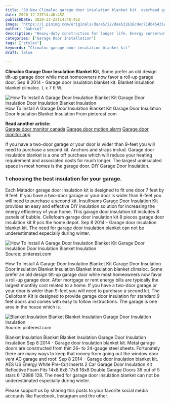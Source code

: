 ```yaml
---
title: "39 New Climaloc garage door insulation blanket kit  overhead garage door"
date: 2020-12-23T14:48:45Z
publishDate: 2020-12-23T14:48:45Z
image: "https://i.pinimg.com/originals/da/e5/22/dae522616c9ec71d645431c41f28f001.jpg"
author: "Gabriel"
description: "Heavy-duty construction for longer life. Energy conservation and savings on electricity. Climaloc garage door insulation blanket kit"
categories: ["Garage Door Installation"]
tags: ["styles"]
keywords: "Climaloc garage door insulation blanket kit"
draft: false

---
```

<!-- Head tag Code -->
**Climaloc Garage Door Insulation Blanket Kit**, Some prefer an old design tilt-up garage door while most homeowners now favor a roll-up garage door. Sep 8 2014 - Garage door insulation blanket kit. Blanket insulation blanket climaloc. L x 7 ft W.

![How To Install A Garage Door Insulation Blanket Kit Garage Door Insulation Door Insulation Blanket Insulation](https://i.pinimg.com/originals/5a/1f/8c/5a1f8c9dfdbc7cf0c67175a88de85652.jpg "How To Install A Garage Door Insulation Blanket Kit Garage Door Insulation Door Insulation Blanket Insulation")
How To Install A Garage Door Insulation Blanket Kit Garage Door Insulation Door Insulation Blanket Insulation From pinterest.com

**Read another article:**  
[Garage door monitor canada](/garage-door-monitor-canada/)
[Garage door motion alarm](/garage-door-motion-alarm/)
[Garage door monitor app](/garage-door-monitor-app/)


If you have a two-door garage or your door is wider than 9-feet you will need to purchase a second kit. Anchors and straps includ. Garage door insulation blanket is a one off purchase which will reduce your heating requirement and associated costs for much longer. The largest uninsulated space in most homes is the garage door. DIY Garage Door Insulation.

### 1 choosing the best insulation for your garage.

Each Matador garage door insulation kit is designed to fit one door 7 feet by 9 feet. If you have a two-door garage or your door is wider than 9-feet you will need to purchase a second kit. Insulfoams Garage Door Insulation Kit provides an easy and effective DIY insulation solution for increasing the energy efficiency of your home. This garage door insulation kit includes 8 panels of bubble. Cellofoam garage door insulation kit 8 pieces garage door insulation kit 8 pcs the home depot. Sep 8 2014 - Garage door insulation blanket kit. The need for garage door insulation blanket can not be underestimated especially during winter.


![How To Install A Garage Door Insulation Blanket Kit Garage Door Insulation Door Insulation Blanket Insulation](https://i.pinimg.com/originals/5a/1f/8c/5a1f8c9dfdbc7cf0c67175a88de85652.jpg "How To Install A Garage Door Insulation Blanket Kit Garage Door Insulation Door Insulation Blanket Insulation")
Source: pinterest.com

How To Install A Garage Door Insulation Blanket Kit Garage Door Insulation Door Insulation Blanket Insulation Blanket insulation blanket climaloc. Some prefer an old design tilt-up garage door while most homeowners now favor a roll-up garage door. After mortgage or rent energy bills are typically the largest monthly cost related to a home. If you have a two-door garage or your door is wider than 9-feet you will need to purchase a second kit. The Cellofoam Kit is designed to provide garage door insulation for standard 9 feet doors and comes with easy to follow instructions. The garage is one area in the house which is.

![Blanket Insulation Blanket Blanket Insulation Garage Door Insulation Insulation](https://i.pinimg.com/originals/da/e5/22/dae522616c9ec71d645431c41f28f001.jpg "Blanket Insulation Blanket Blanket Insulation Garage Door Insulation Insulation")
Source: pinterest.com

Blanket Insulation Blanket Blanket Insulation Garage Door Insulation Insulation Sep 8 2014 - Garage door insulation blanket kit. Metal garage doors are constructed from thin 26- to 24-gauge steel sheets. Fortunately there are many ways to keep that money from going out the window door vent AC garage and roof. Sep 8 2014 - Garage door insulation blanket kit. AES US Energy White Pre-Cut Inserts 2 Car Garage Door Insulation Kit Reflective Foam Fits 14x8 6x8 17x8 18x8 Double Garage Doors 36 out of 5 stars 6 12888 128. The need for garage door insulation blanket can not be underestimated especially during winter.

Please support us by sharing this posts to your favorite social media accounts like Facebook, Instagram and the other.

